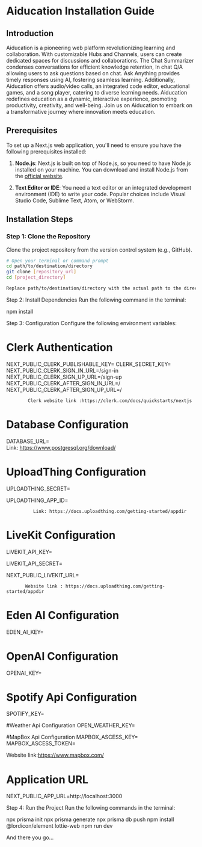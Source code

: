 # Aiducation Installation Guide

## Introduction

Aiducation is a pioneering web platform revolutionizing learning and collaboration. With customizable Hubs and Channels, users can create dedicated spaces for discussions and collaborations. The Chat Summarizer condenses conversations for efficient knowledge retention, In chat Q/A allowing users to ask questions based on chat. Ask Anything provides timely responses using AI, fostering seamless learning. Additionally, Aiducation offers audio/video calls, an integrated code editor, educational games, and a song player, catering to diverse learning needs. Aiducation redefines education as a dynamic, interactive experience, promoting productivity, creativity, and well-being. Join us on Aiducation to embark on a transformative journey where innovation meets education.

## Prerequisites

To set up a Next.js web application, you'll need to ensure you have the following prerequisites installed:

1. **Node.js**: Next.js is built on top of Node.js, so you need to have Node.js installed on your machine. You can download and install Node.js from the [official website](https://nodejs.org/en).

2. **Text Editor or IDE**: You need a text editor or an integrated development environment (IDE) to write your code. Popular choices include Visual Studio Code, Sublime Text, Atom, or WebStorm.

## Installation Steps

### Step 1: Clone the Repository

Clone the project repository from the version control system (e.g., GitHub).

```bash
# Open your terminal or command prompt
cd path/to/destination/directory
git clone [repository_url]
cd [project_directory]

Replace path/to/destination/directory with the actual path to the directory where you want to clone the repository and [repository_url] with the actual URL of the project repository.
```
Step 2: Install Dependencies
Run the following command in the terminal:

npm install

Step 3: Configuration
Configure the following environment variables:

# Clerk Authentication
NEXT_PUBLIC_CLERK_PUBLISHABLE_KEY=
CLERK_SECRET_KEY=
NEXT_PUBLIC_CLERK_SIGN_IN_URL=/sign-in
NEXT_PUBLIC_CLERK_SIGN_UP_URL=/sign-up
NEXT_PUBLIC_CLERK_AFTER_SIGN_IN_URL=/
NEXT_PUBLIC_CLERK_AFTER_SIGN_UP_URL=/

            Clerk website link :https://clerk.com/docs/quickstarts/nextjs




# Database Configuration
DATABASE_URL=   
                Link: https://www.postgresql.org/download/

# UploadThing Configuration
UPLOADTHING_SECRET= 

UPLOADTHING_APP_ID=

              Link: https://docs.uploadthing.com/getting-started/appdir

# LiveKit Configuration
LIVEKIT_API_KEY=

LIVEKIT_API_SECRET=

NEXT_PUBLIC_LIVEKIT_URL=

           Website link : https://docs.uploadthing.com/getting-started/appdir

# Eden AI Configuration
EDEN_AI_KEY=

# OpenAI Configuration
OPENAI_KEY=

# Spotify Api Configuration
SPOTIFY_KEY=

#Weather Api Configuration
OPEN_WEATHER_KEY=

#MapBox Api Configuration
MAPBOX_ASCESS_KEY=
MAPBOX_ASCESS_TOKEN=

Website link:https://www.mapbox.com/


# Application URL
NEXT_PUBLIC_APP_URL=http://localhost:3000


Step 4: Run the Project
Run the following commands in the terminal:

npx prisma init
npx prisma generate
npx prisma db push
npm install @lordicon/element lottie-web
npm run dev

And there you go...
